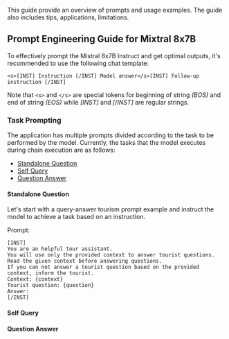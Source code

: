 This guide provide an overview of prompts and usage examples. The guide also includes tips, applications, limitations.

## Prompt Engineering Guide for Mixtral 8x7B

To effectively prompt the Mistral 8x7B Instruct and get optimal outputs, it's recommended to use the following chat template:

```
<s>[INST] Instruction [/INST] Model answer</s>[INST] Follow-up instruction [/INST]
```

Note that `<s>` and `</s>` are special tokens for beginning of string *(BOS)* and end of string *(EOS)* while *[INST]* and *[/INST]* are regular strings.


### Task Prompting
The application has multiple prompts divided according to the task to be performed by the model.
Currently, the tasks that the model executes during chain execution are as follows:

- [Standalone Question](#standalone-question)
- [Self Query](#self-query)
- [Question Answer](#question-answer)


#### Standalone Question
Let's start with a query-answer tourism prompt example and instruct the model to achieve a task based on an instruction.

Prompt:
```
[INST]
You are an helpful tour assistant.
You will use only the provided context to answer tourist questions.
Read the given context before answering questions.
If you can not answer a tourist question based on the provided context, inform the tourist.
Context: {context}
Tourist question: {question}
Answer:
[/INST]
```

#### Self Query


#### Question Answer






